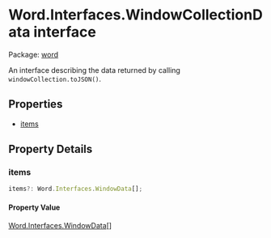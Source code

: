 # Word.Interfaces.WindowCollectionData interface

Package: [word](/en-us/javascript/api/word)

An interface describing the data returned by calling `windowCollection.toJSON()`.

## Properties
- [items](#items)

## Property Details

### items

```typescript
items?: Word.Interfaces.WindowData[];
```

#### Property Value
[Word.Interfaces.WindowData](/en-us/javascript/api/word/word.interfaces.windowdata)[]